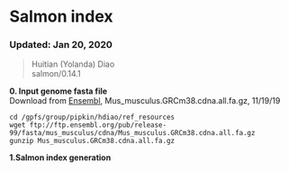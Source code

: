 # Salmon index

### Updated: Jan 20, 2020
> Huitian (Yolanda) Diao <br>
> salmon/0.14.1

**0. Input genome fasta file** <br>
Download from [Ensembl](http://useast.ensembl.org/info/data/ftp/index.html), Mus_musculus.GRCm38.cdna.all.fa.gz, 11/19/19
```
cd /gpfs/group/pipkin/hdiao/ref_resources
wget ftp://ftp.ensembl.org/pub/release-99/fasta/mus_musculus/cdna/Mus_musculus.GRCm38.cdna.all.fa.gz
gunzip Mus_musculus.GRCm38.cdna.all.fa.gz
```

**1.Salmon index generation** <br>




